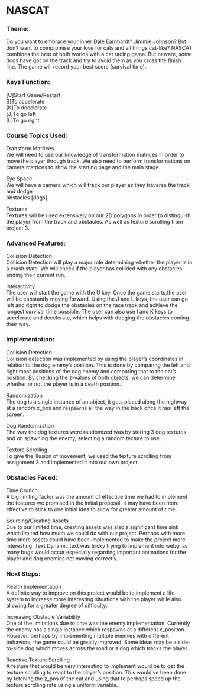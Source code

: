 # NASCAT
### Theme:
Do you want to embrace your inner Dale Earnhardt? Jimmie Johnson? But don’t want to compromise your love for cats and all things cat-like? NASCAT combines the best of both worlds with a cat racing game. But beware, some dogs have got on the track and try to avoid them as you cross the finish line.
The game will record your best score (survival time).

### Keys Function:
[U]Start Game/Restart <br/>
[I]To accelerate <br/>
[K]To decelerate <br/>
[J]To go left <br/>
[L]To go right <br/>

### Course Topics Used:  
Transform Matrices <br/>
	We will need to use our knowledge of transformation matrices in order to move the player through track. We also need to perform transformations on camera matrices to show the starting page and the main stage.

Eye Space <br/>
	We will have a camera which will track our player as they traverse the track and dodge     
obstacles [dogs].

Textures <br/>
	Textures will be used extensively on our 2D polygons in order to distinguish the player from the 
track and obstacles. As well as texture scrolling from project 3.


### Advanced Features:  
Collision Detection <br/>
	Collision Detection will play a major role determining whether the player is in a crash state.
	We will check if the player has collided with any obstacles ending their current run.

Interactivity <br/>
The user will start the game with the U key. Once the game starts,the user will be constantly moving forward. Using the J and L keys, the user can go left and right to dodge the obstacles on the race track and achieve the longest survival time possible. The user can also use I and K keys to accelerate and decelerate, which helps with dodging the obstacles coming their way.


### Implementation:  
Collision Detection <br/>
Collision detection was implemented by using the player’s coordinates in relation to the dog enemy’s position. This is done by comparing the left and right most positions of the dog enemy and comparing that to the cat’s position. By checking the z-values of both objects, we can determine whether or not the player is in a death position.

Randomization <br/>
The dog is a single instance of an object, it gets placed along the highway at a random x_pos and respawns all the way in the back once it has left the screen.

Dog Randomization <br/>
The way the dog textures were randomized was by storing 3 dog textures and on spawning the enemy, selecting a random texture to use.

Texture Scrolling<br/>
To give the illusion of movement, we used the texture scrolling from assignment 3 and implemented it into our own project.

### Obstacles Faced:
Time Crunch <br/>
A big limiting factor was the amount of effective time we had to implement the features we promised in the initial proposal. It may have been more effective to stick to one initial idea to allow for greater amount of time.

Sourcing/Creating Assets <br/>
Due to our limited time, creating assets was also a significant time sink which limited how much we could do with our project. Perhaps with more time more assets could have been implemented to make the project more interesting.
Text
Dynamic text was tricky trying to implement into webgl as many bugs would occur especially regarding important animations for the player and dog enemies not moving correctly.

### Next Steps:
Health Implementation <br/>
A definite way to improve on this project would be to implement a life system to increase more interesting situations with the player while also allowing for a greater degree of difficulty. <br/>

Increasing Obstacle Variability <br/>
One of the limitations due to time was the enemy implementation. Currently the enemy has a single instance which respawns at a different x_position. However, perhaps by implementing multiple enemies with different behaviors, the game could be greatly improved. Some ideas may be a side-to-side dog which moves across the road or a dog which tracks the player. <br/>

Reactive Texture Scrolling <br/>
A feature that would be very interesting to implement would be to get the texture scrolling to react to the player’s position. This would’ve been done by fetching the z_pos of the cat and using that to perhaps speed up the texture scrolling rate using a uniform variable.

